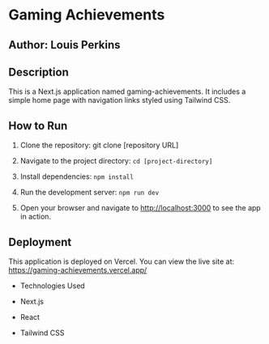 # Gaming Achievements

## Author: Louis Perkins

## Description

This is a Next.js application named gaming-achievements. It includes a simple home page with navigation links styled using Tailwind CSS.

## How to Run

1. Clone the repository: git clone [repository URL]

2. Navigate to the project directory: `cd [project-directory]`

3. Install dependencies: `npm install`

4. Run the development server: `npm run dev`

5. Open your browser and navigate to [http://localhost:3000](http://localhost:3000) to see the app in action.

## Deployment

This application is deployed on Vercel. You can view the live site at: <https://gaming-achievements.vercel.app/>

- Technologies Used

- Next.js

- React

- Tailwind CSS
